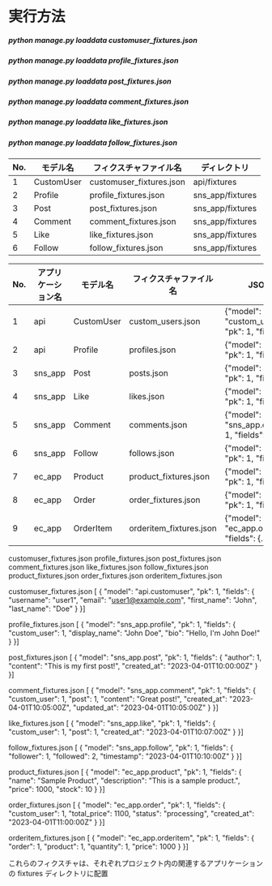 

# 実行方法
##### python manage.py loaddata customuser_fixtures.json
##### python manage.py loaddata profile_fixtures.json
##### python manage.py loaddata post_fixtures.json
##### python manage.py loaddata comment_fixtures.json
##### python manage.py loaddata like_fixtures.json
##### python manage.py loaddata follow_fixtures.json


| No. | モデル名     | フィクスチャファイル名         | ディレクトリ       |
|-----|------------|-------------------------|-----------------|
| 1   | CustomUser | customuser_fixtures.json | api/fixtures    |
| 2   | Profile    | profile_fixtures.json    | sns_app/fixtures |
| 3   | Post       | post_fixtures.json       | sns_app/fixtures |
| 4   | Comment    | comment_fixtures.json    | sns_app/fixtures |
| 5   | Like       | like_fixtures.json       | sns_app/fixtures |
| 6   | Follow     | follow_fixtures.json     | sns_app/fixtures |


| No. | アプリケーション名 | モデル名             | フィクスチャファイル名        | JSONデータの例                                                                 |
|-----|-----------|--------------------|--------------------------|------------------------------------------------------------------------------|
| 1   | api       | CustomUser         | custom_users.json       | {"model": "custom_users.customuser", "pk": 1, "fields": {...}}                |
| 2   | api       | Profile            | profiles.json           | {"model": "profiles.profile", "pk": 1, "fields": {...}}                        |
| 3   | sns_app   | Post               | posts.json              | {"model": "sns_app.post", "pk": 1, "fields": {...}}                            |
| 4   | sns_app   | Like               | likes.json              | {"model": "sns_app.like", "pk": 1, "fields": {...}}                            |
| 5   | sns_app   | Comment            | comments.json           | {"model": "sns_app.comment", "pk": 1, "fields": {...}}                         |
| 6   | sns_app   | Follow             | follows.json            | {"model": "sns_app.follow", "pk": 1, "fields": {...}}                          |
| 7   | ec_app    | Product            | product_fixtures.json   | {"model": "ec_app.product", "pk": 1, "fields": {...}}                          |
| 8   | ec_app    | Order              | order_fixtures.json     | {"model": "ec_app.order", "pk": 1, "fields": {...}}                            |
| 9   | ec_app    | OrderItem          | orderitem_fixtures.json | {"model": "ec_app.orderitem", "pk": 1, "fields": {...}}                        |


customuser_fixtures.json
profile_fixtures.json
post_fixtures.json
comment_fixtures.json
like_fixtures.json
follow_fixtures.json
product_fixtures.json
order_fixtures.json
orderitem_fixtures.json



customuser_fixtures.json
[    {        "model": "api.customuser",        "pk": 1,        "fields": {            "username": "user1",            "email": "user1@example.com",            "first_name": "John",            "last_name": "Doe"        }    }]

profile_fixtures.json
[    {        "model": "sns_app.profile",        "pk": 1,        "fields": {            "custom_user": 1,            "display_name": "John Doe",            "bio": "Hello, I'm John Doe!"        }    }]

post_fixtures.json
[    {        "model": "sns_app.post",        "pk": 1,        "fields": {            "author": 1,            "content": "This is my first post!",            "created_at": "2023-04-01T10:00:00Z"        }    }]

comment_fixtures.json
[    {        "model": "sns_app.comment",        "pk": 1,        "fields": {            "custom_user": 1,            "post": 1,            "content": "Great post!",            "created_at": "2023-04-01T10:05:00Z",            "updated_at": "2023-04-01T10:05:00Z"        }    }]

like_fixtures.json
[    {        "model": "sns_app.like",        "pk": 1,        "fields": {            "custom_user": 1,            "post": 1,            "created_at": "2023-04-01T10:07:00Z"        }    }]

follow_fixtures.json
[    {        "model": "sns_app.follow",        "pk": 1,        "fields": {            "follower": 1,            "followed": 2,            "timestamp": "2023-04-01T10:10:00Z"        }    }]


product_fixtures.json
[    {        "model": "ec_app.product",        "pk": 1,        "fields": {            "name": "Sample Product",            "description": "This is a sample product.",            "price": 1000,            "stock": 10        }    }]

order_fixtures.json
[    {        "model": "ec_app.order",        "pk": 1,        "fields": {            "custom_user": 1,            "total_price": 1100,            "status": "processing",            "created_at": "2023-04-01T11:00:00Z"        }    }]

orderitem_fixtures.json
[    {        "model": "ec_app.orderitem",        "pk": 1,        "fields": {            "order": 1,            "product": 1,            "quantity": 1,            "price": 1000        }    }]


これらのフィクスチャは、それぞれプロジェクト内の関連するアプリケーションの fixtures ディレクトリに配置
